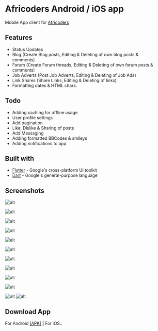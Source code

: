# Africoders Android / iOS app

Mobile App client for [Africoders](https://www.africoders.com)

## Features

- Status Updates
- Blog (Create Blog posts, Editing & Deleting of own blog posts & comments)
- Forum (Create Forum threads, Editing & Deleting of own forum posts & comments)
- Job Adverts (Post Job Adverts, Editing & Deleting of Job Ads)
- Link Shares (Share Links, Editing & Deleting of links)
- Formatting dates & HTML chars.

## Todo

- Adding caching for offline usage
- User profile settings
- Add pagination
- Like, Dislike & Sharing of posts
- Add Messaging
- Adding formatted BBCodes & smileys
- Adding notifications to app

## Built with

- [Flutter](https://flutter.io/) - Google's cross-platform UI toolkit
- [Dart](https://www.dartlang.org/) - Google's general-purpose language

## Screenshots

![alt](/preview/login.png)

![alt](/preview/signup_success.png)

![alt](/preview/status1.png)

![alt](/preview/status2.png)

![alt](/preview/side_drawer.png)

![alt](/preview/profile.png)

![alt](/preview/forum_list.png)

![alt](/preview/thread_list.png)

![alt](/preview/forum_topic.png)

![alt](/preview/edit-post.png)

![alt](/preview/delete_post.png)
![alt](/preview/user_profile.png)

## Download App

For Android [[APK]](https://drive.google.com/file/d/1aQ5B1jeX6hqwtD4D2g6reAmX-lL4OSnU/view?usp=drivesdk) | For iOS..
